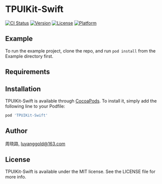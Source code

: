 # TPUIKit-Swift

[![CI Status](https://img.shields.io/travis/周晓路/TPUIKit-Swift.svg?style=flat)](https://travis-ci.org/周晓路/TPUIKit-Swift)
[![Version](https://img.shields.io/cocoapods/v/TPUIKit-Swift.svg?style=flat)](https://cocoapods.org/pods/TPUIKit-Swift)
[![License](https://img.shields.io/cocoapods/l/TPUIKit-Swift.svg?style=flat)](https://cocoapods.org/pods/TPUIKit-Swift)
[![Platform](https://img.shields.io/cocoapods/p/TPUIKit-Swift.svg?style=flat)](https://cocoapods.org/pods/TPUIKit-Swift)

## Example

To run the example project, clone the repo, and run `pod install` from the Example directory first.

## Requirements

## Installation

TPUIKit-Swift is available through [CocoaPods](https://cocoapods.org). To install
it, simply add the following line to your Podfile:

```ruby
pod 'TPUIKit-Swift'
```

## Author

周晓路, luyanggold@163.com

## License

TPUIKit-Swift is available under the MIT license. See the LICENSE file for more info.
